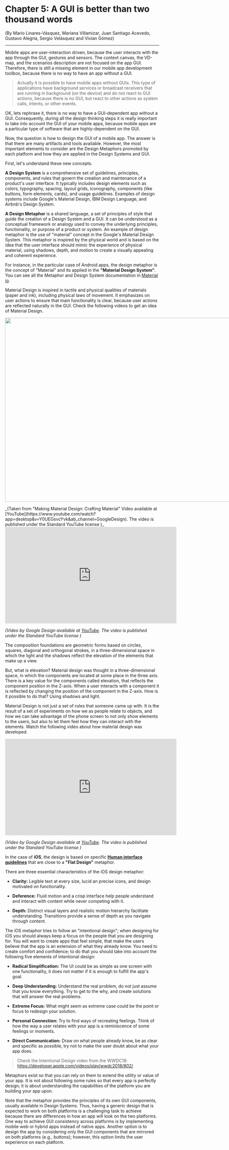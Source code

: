 # Chapter 5: A GUI is better than two thousand words
\(By Mario Linares-Vásquez, Mariana Villamizar, Juan Santiago Acevedo, Gustavo Alegría, Sergio Velásquez and Vivian Gómez\)

---

Mobile apps are user-interaction driven, because the user interacts with the app through the GUI, gestures and sensors. The context canvas, the VD-map, and the scenarios description are not focused on the app GUI. Therefore, there is still a missing element in our mobile app development toolbox, because there is no way to have an app without a GUI.
> Actually it is possible to have mobile apps without GUIs. This type of applications have background services or broadcast receivers that are running in background (on the device) and do not react to GUI actions, because there is no GUI, but react to other actions as system calls, intents, or other events.

OK, lets rephrase it, there is no way to have a GUI-dependent app without a GUI. Consequently, during all the design thinking steps it is really important to take into account the GUI of your mobile apps, because mobile apps are a particular type of software that are highly-dependent on the GUI.

Now, the question is how to design the GUI of a mobile app. The answer is that there are many artifacts and tools available. However, the most important elements to consider are the Design Metaphors promoted by each platform and how they are applied in the Design Systems and GUI. 

First, let's understand these new concepts.

**A Design System** is a comprehensive set of guidelines, principles, components, and rules that govern the creation and maintenance of a product's user interface. It typically includes design elements such as colors, typography, spacing, layout grids, iconography, components (like buttons, form elements, cards), and usage guidelines. Examples of design systems include Google's Material Design, IBM Design Language, and Airbnb's Design System.

**A Design Metaphor**   is a shared language, a set of principles of style that guide the creation of a Design System and a GUI. It can be understood as a conceptual framework or analogy used to convey the underlying principles, functionality, or purpose of a product or system. An example of design metaphor is the use of "material" concept in the Google's Material Design System. This metaphor is inspired by the physical world and is based on the idea that the user interface should mimic the experience of physical material, using shadows, depth, and motion to create a visually appealing and coherent experience.  

For instance, in the particular case of Android apps, the design metaphor is the concept of "Material" and its applied in the **"Material Design System"**. You can see all the Metaphor and Design System documentation in [Material io](https://material.io/guidelines/#).

Material Design is inspired in tactile and physical qualities of materials (paper and ink), including physical laws of movement. It emphasizes on user actions to ensure that main functionality is clear, because user actions are reflected naturally in the GUI. Check the following videos to get an idea of Material Design.

<p align="center">
<a href="https://www.youtube.com/watch?app=desktop&v=Y0UEGsvcYvk&ab_channel=GoogleDesign" target="_blank"><img width="1080px" height="600px" src="../assets/chapter5/MaterialDesign.jpg" style="max-width: 1080px;"/></a>
</p>
_(Taken from "Making Material Design: Crafting Material" Video available at [YouTube](https://www.youtube.com/watch?app=desktop&v=Y0UEGsvcYvk&ab_channel=GoogleDesign). The video is published under the Standard YouTube license )_

<iframe width="560" height="315" src="https://www.youtube.com/embed/cQzien5H2Do?si=RjSY7TdOtiAXhl8A" title="YouTube video player" frameborder="0" allow="accelerometer; autoplay; clipboard-write; encrypted-media; gyroscope; picture-in-picture; web-share" allowfullscreen></iframe>

_(Video by Google Design available at [YouTube](https://www.youtube.com/watch?time_continue=45&v=cQzien5H2Do). The video is published under the Standard YouTube license )_

The composition foundations are geometric forms based on circles, squares, diagonal and orthogonal strokes, in a three-dimensional space in which the light and the shadows reflect the elevation of the elements that make up a view.

But, what is elevation? Material design was thought in a three-dimensional space, in which the components are located at some place in the three axis. There is a key value for the components called elevation, that reflects the component position in the Z-axis. When a user interacts with a component it is reflected by changing the position of the component in the Z-axis. How is it possible to do that? Using shadows and light.

Material Design is not just a set of rules that someone came up with. It is the result of a set of experiments on how we as people relate to objects, and how we can take advantage of the phone screen to not only show elements to the users, but also to let them feel how they can interact with the elements. Watch the following video about how material design was developed.

<iframe width="560" height="315" src="https://www.youtube.com/embed/rrT6v5sOwJg?si=CV1hJobAG7Rwv64G" title="YouTube video player" frameborder="0" allow="accelerometer; autoplay; clipboard-write; encrypted-media; gyroscope; picture-in-picture; web-share" allowfullscreen></iframe>

_(Video by Google Design available at [YouTube](https://www.youtube.com/watch?v=rrT6v5sOwJg). The video is published under the Standard YouTube license )_

In the case of **iOS**, the design is based on specific **[Human interface guidelines](https://developer.apple.com/design/human-interface-guidelines/)** that are close to a **"Flat Design"** metaphor.

There are three essential characteristics of the iOS design metaphor:

- **Clarity:** Legible text at every size, lucid an precise icons, and design motivated on functionality.

- **Deference:** Fluid motion and a crisp interface help people understand and interact with content while never competing with it.

- **Depth:** Distinct visual layers and realistic motion hierarchy facilitate understanding. Transitions provide a sense of depth as you navigate through content.

The iOS metaphor tries to follow an "intentional design"; when designing for iOS you should always keep a focus on the people that you are designing for. You will want to create apps that feel simple, that make the users believe that the app is an extension of what they already know. You need to create comfort and confidence; to do that you should take into account the following five elements of intentional design:

- **Radical Simplification:** The UI could be as simple as one screen with one functionality, it does not matter if it is enough to fulfill the app's goal.

- **Deep Understanding:** Understand the real problem, do not just assume that you know everything. Try to get to the why, and create solutions that will answer the real problems.

- **Extreme Focus:** What might seem as extreme case could be the point or focus to redesign your solution.

- **Personal Connection:** Try to find ways of recreating feelings. Think of how the way a user relates with your app is a reminiscence of some feelings or moments.

- **Direct Communication:** Draw on what people already know, be as clear and specific as possible, try not to make the user doubt about what your app does.

> Check the Intentional Design video from the WWDC18:
https://developer.apple.com/videos/play/wwdc2018/802/

Metaphors exist so that you can rely on them to extend the utility or value of your app. It is not about following some rules so that every app is perfectly design; it is about understanding the capabilities of the platform you are building your app upon.

Note that the metaphor provides the principles of its own GUI components, usually available in Design Systems. Thus, having a generic design that is expected to work on both platforms is a challenging task to achieve because there are differences in how an app will look on the two platforms. One way to achieve GUI consistency across platforms is by implementing mobile web or hybrid apps instead of native apps. Another option is to design the app by considering only the GUI components that are mirrored on both platforms (e.g., buttons); however, this option limits the user experience on each platform.
